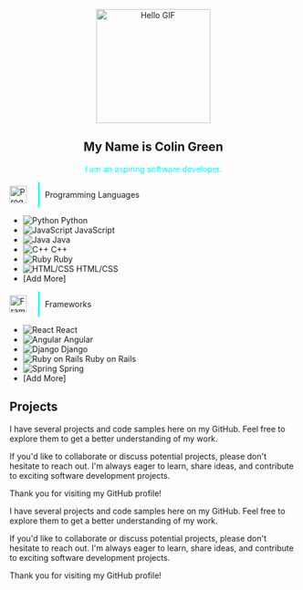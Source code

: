 <!-- Hello GIF -->
<p align="center">
  <img src="https://i.pinimg.com/originals/b7/43/52/b743527a755c9e382579da4eb63c03d1.gif" width="200" height="200" alt="Hello GIF">
</p>

<!-- Introduction Section -->
<h2 align="center">My Name is Colin Green</h2>

<p align="center">
  <span style="color: cyan;">I am an aspiring software developer.</span>
</p>

<!-- Section with Icons and Language/Framework-specific Images -->
<div style="display: flex; flex-direction: row; align-items: center;">
  <img src="https://example.com/programming_languages_icon.png" width="30" height="30" alt="Programming Languages Icon" style="margin-right: 10px;">
  <div style="border-left: 2px solid cyan; padding-left: 10px; margin-left: 10px;">
    <p>Programming Languages</p>
  </div>
</div>

<!-- Programming Languages Section -->
- ![Python](https://example.com/python_icon.png) Python
- ![JavaScript](https://example.com/javascript_icon.png) JavaScript
- ![Java](https://example.com/java_icon.png) Java
- ![C++](https://example.com/cpp_icon.png) C++
- ![Ruby](https://example.com/ruby_icon.png) Ruby
- ![HTML/CSS](https://example.com/html_css_icon.png) HTML/CSS
- [Add More]

<!-- Repeat the same pattern for other sections -->

<!-- Vertical Lines Section -->
<div style="display: flex; flex-direction: row; align-items: center;">
  <img src="https://example.com/frameworks_icon.png" width="30" height="30" alt="Frameworks Icon" style="margin-right: 10px;">
  <div style="border-left: 2px solid cyan; padding-left: 10px; margin-left: 10px;">
    <p>Frameworks</p>
  </div>
</div>

<!-- Frameworks Section -->
- ![React](https://example.com/react_icon.png) React
- ![Angular](https://example.com/angular_icon.png) Angular
- ![Django](https://example.com/django_icon.png) Django
- ![Ruby on Rails](https://example.com/rails_icon.png) Ruby on Rails
- ![Spring](https://example.com/spring_icon.png) Spring
- [Add More]

<!-- Repeat the same pattern for Databases, Version Control, Hosting & SaaS, and IDEs/Editors -->

<!-- Projects Section -->
## Projects

I have several projects and code samples here on my GitHub. Feel free to explore them to get a better understanding of my work.

If you'd like to collaborate or discuss potential projects, please don't hesitate to reach out. I'm always eager to learn, share ideas, and contribute to exciting software development projects.

Thank you for visiting my GitHub profile!


I have several projects and code samples here on my GitHub. Feel free to explore them to get a better understanding of my work.

If you'd like to collaborate or discuss potential projects, please don't hesitate to reach out. I'm always eager to learn, share ideas, and contribute to exciting software development projects.

Thank you for visiting my GitHub profile!

